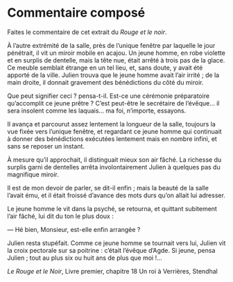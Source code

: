 # Commentaire composé

Faites le commentaire de cet extrait du *Rouge et le noir*.

À l’autre extrémité de la salle, près de l’unique fenêtre par laquelle le jour pénétrait, il vit un miroir mobile en acajou. Un jeune homme, en robe violette et en surplis de dentelle, mais la tête nue, était arrêté à trois pas de la glace. Ce meuble semblait étrange en un tel lieu, et, sans doute, y avait été apporté de la ville. Julien trouva que le jeune homme avait l’air irrité ; de la main droite, il donnait gravement des bénédictions du côté du miroir.

Que peut signifier ceci ? pensa-t-il. Est-ce une cérémonie préparatoire qu’accomplit ce jeune prêtre ? C’est peut-être le secrétaire de l’évêque… il sera insolent comme les laquais… ma foi, n’importe, essayons.

Il avança et parcourut assez lentement la longueur de la salle, toujours la vue fixée vers l’unique fenêtre, et regardant ce jeune homme qui continuait à donner des bénédictions exécutées lentement mais en nombre infini, et sans se reposer un instant.

À mesure qu’il approchait, il distinguait mieux son air fâché. La richesse du surplis garni de dentelles arrêta involontairement Julien à quelques pas du magnifique miroir.

Il est de mon devoir de parler, se dit-il enfin ; mais la beauté de la salle l’avait ému, et il était froissé d’avance des mots durs qu’on allait lui adresser.

Le jeune homme le vit dans la psyché, se retourna, et quittant subitement l’air fâché, lui dit du ton le plus doux :

— Hé bien, Monsieur, est-elle enfin arrangée ?

Julien resta stupéfait. Comme ce jeune homme se tournait vers lui, Julien vit la croix pectorale sur sa poitrine : c’était l’évêque d’Agde. Si jeune, pensa Julien ; tout au plus six ou huit ans de plus que moi !…

*Le Rouge et le Noir*, Livre premier, chapitre 18 Un roi à Verrières, Stendhal